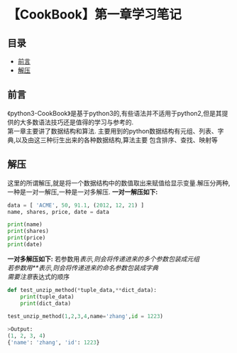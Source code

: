 # 【CookBook】第一章学习笔记

## 目录
- [前言](#前言)
- [解压](#解压)

## 前言
《python3-CookBook》是基于python3的,有些语法并不适用于python2,但是其提供的大多数语法技巧还是值得的学习与参考的.  
第一章主要讲了数据结构和算法. 主要用到的python数据结构有元组、列表、字典,以及由这三种衍生出来的各种数据结构,算法主要
包含排序、查找、映射等

## 解压
这里的所谓解压,就是将一个数据结构中的数值取出来赋值给显示变量.解压分两种,一种是一对一解压,一种是一对多解压.
**一对一解压如下:**  
``` python
data = [ 'ACME', 50, 91.1, (2012, 12, 21) ]
name, shares, price, date = data

print(name)
print(shares)
print(price)
print(date)
``` 
**一对多解压如下:**
若参数用*表示,则会将传递进来的多个参数包装成元组  
若参数用**表示,则会将传递进来的命名参数包装成字典  
需要注意*表达式的顺序
``` python
def test_unzip_method(*tuple_data,**dict_data):
	print(tuple_data)
	print(dict_data)
	
test_unzip_method(1,2,3,4,name='zhang',id = 1223)

>Output:
(1, 2, 3, 4)
{'name': 'zhang', 'id': 1223}
``` 



















``` python
``` 

